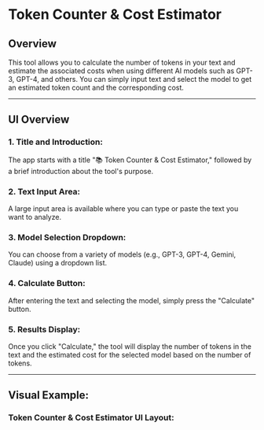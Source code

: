 # Token Counter & Cost Estimator

## Overview

This tool allows you to calculate the number of tokens in your text and estimate the associated costs when using different AI models such as GPT-3, GPT-4, and others. You can simply input text and select the model to get an estimated token count and the corresponding cost.

---

## UI Overview

### 1. **Title and Introduction:**
The app starts with a title "📚 Token Counter & Cost Estimator," followed by a brief introduction about the tool's purpose.

### 2. **Text Input Area:**
A large input area is available where you can type or paste the text you want to analyze.

### 3. **Model Selection Dropdown:**
You can choose from a variety of models (e.g., GPT-3, GPT-4, Gemini, Claude) using a dropdown list.

### 4. **Calculate Button:**
After entering the text and selecting the model, simply press the "Calculate" button.

### 5. **Results Display:**
Once you click "Calculate," the tool will display the number of tokens in the text and the estimated cost for the selected model based on the number of tokens.

---

## Visual Example:

### **Token Counter & Cost Estimator UI Layout:**

